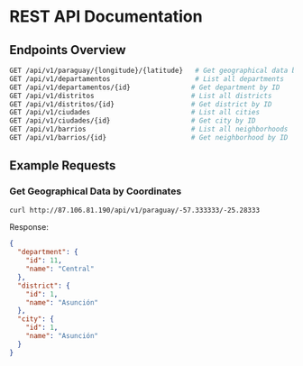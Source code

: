 # REST API Documentation

## Endpoints Overview

```bash
GET /api/v1/paraguay/{longitude}/{latitude}   # Get geographical data by coordinates
GET /api/v1/departamentos                     # List all departments
GET /api/v1/departamentos/{id}               # Get department by ID
GET /api/v1/distritos                        # List all districts
GET /api/v1/distritos/{id}                   # Get district by ID
GET /api/v1/ciudades                         # List all cities
GET /api/v1/ciudades/{id}                    # Get city by ID
GET /api/v1/barrios                          # List all neighborhoods
GET /api/v1/barrios/{id}                     # Get neighborhood by ID
```

## Example Requests

### Get Geographical Data by Coordinates

```bash
curl http://87.106.81.190/api/v1/paraguay/-57.333333/-25.28333
```

Response:

```json
{
  "department": {
    "id": 11,
    "name": "Central"
  },
  "district": {
    "id": 1,
    "name": "Asunción"
  },
  "city": {
    "id": 1,
    "name": "Asunción"
  }
}
```
